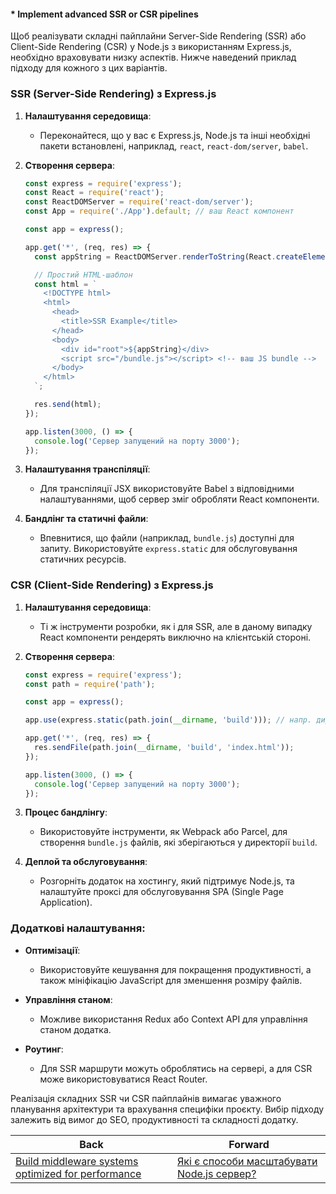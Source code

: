 #### * Implement advanced SSR or CSR pipelines

Щоб реалізувати складні пайплайни Server-Side Rendering (SSR) або Client-Side Rendering (CSR) у Node.js з використанням Express.js, необхідно враховувати низку аспектів. Нижче наведений приклад підходу для кожного з цих варіантів.

### SSR (Server-Side Rendering) з Express.js

1. **Налаштування середовища**:
   - Переконайтеся, що у вас є Express.js, Node.js та інші необхідні пакети встановлені, наприклад, `react`, `react-dom/server`, `babel`.
   
2. **Створення сервера**: 
   ```javascript
   const express = require('express');
   const React = require('react');
   const ReactDOMServer = require('react-dom/server');
   const App = require('./App').default; // ваш React компонент

   const app = express();

   app.get('*', (req, res) => {
     const appString = ReactDOMServer.renderToString(React.createElement(App));

     // Простий HTML-шаблон
     const html = `
       <!DOCTYPE html>
       <html>
         <head>
           <title>SSR Example</title>
         </head>
         <body>
           <div id="root">${appString}</div>
           <script src="/bundle.js"></script> <!-- ваш JS bundle -->
         </body>
       </html>
     `;

     res.send(html);
   });

   app.listen(3000, () => {
     console.log('Сервер запущений на порту 3000');
   });
   ```

3. **Налаштування транспіляції**:
   - Для транспіляції JSX використовуйте Babel з відповідними налаштуваннями, щоб сервер зміг обробляти React компоненти.

4. **Бандлінг та статичні файли**:
   - Впевнитися, що файли (наприклад, `bundle.js`) доступні для запиту. Використовуйте `express.static` для обслуговування статичних ресурсів.

### CSR (Client-Side Rendering) з Express.js

1. **Налаштування середовища**:
   - Ті ж інструменти розробки, як і для SSR, але в даному випадку React компоненти рендерять виключно на клієнтській стороні.

2. **Створення сервера**:
   ```javascript
   const express = require('express');
   const path = require('path');

   const app = express();

   app.use(express.static(path.join(__dirname, 'build'))); // напр. директория з бандлом

   app.get('*', (req, res) => {
     res.sendFile(path.join(__dirname, 'build', 'index.html'));
   });

   app.listen(3000, () => {
     console.log('Сервер запущений на порту 3000');
   });
   ```

3. **Процес бандлінгу**:
   - Використовуйте інструменти, як Webpack або Parcel, для створення `bundle.js` файлів, які зберігаються у директорії `build`.

4. **Деплой та обслуговування**:
   - Розгорніть додаток на хостингу, який підтримує Node.js, та налаштуйте проксі для обслуговування SPA (Single Page Application).

### Додаткові налаштування:

- **Оптимізації**:
  - Використовуйте кешування для покращення продуктивності, а також мініфікацію JavaScript для зменшення розміру файлів.
  
- **Управління станом**:
  - Можливе використання Redux або Context API для управління станом додатка.

- **Роутинг**:
  - Для SSR маршрути можуть оброблятись на сервері, а для CSR може використовуватися React Router.

Реалізація складних SSR чи CSR пайплайнів вимагає уважного планування архітектури та врахування специфіки проєкту. Вибір підходу залежить від вимог до SEO, продуктивності та складності додатку.

| Back | Forward |
|---|---|
| [Build middleware systems optimized for performance](/ua/senior/expressjs/build-highperformance-middleware-systems.md)  | [Які є способи масштабувати Node.js сервер?](/ua/senior/architecture/what-are-ways-to-scale-a-nodejs-server.md) |